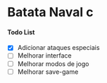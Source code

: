 # Batata Naval c



#### Todo List
- [x] Adicionar ataques especiais
- [ ] Melhorar interface
- [ ] Melhorar modos de jogo
- [ ] Melhorar save-game
